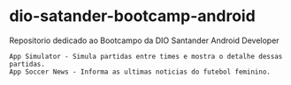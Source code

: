 # dio-satander-bootcamp-android
Repositorio dedicado ao Bootcampo da DIO Santander Android Developer



    App Simulator - Simula partidas entre times e mostra o detalhe dessas partidas. 
    App Soccer News - Informa as ultimas noticias do futebol feminino.
